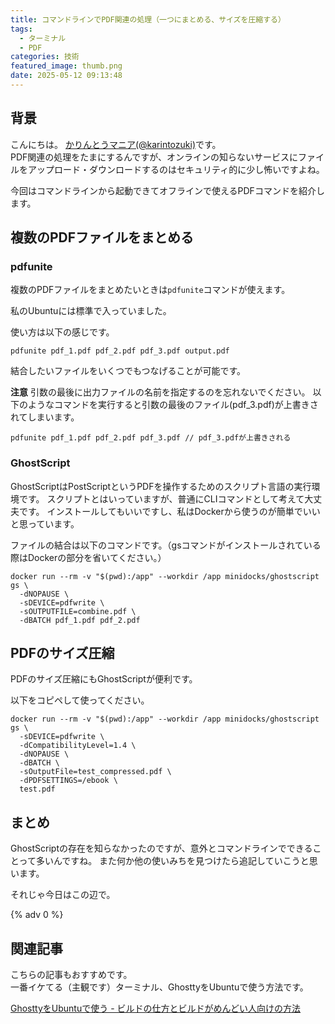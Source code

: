 ```yaml
---
title: コマンドラインでPDF関連の処理（一つにまとめる、サイズを圧縮する）
tags:
  - ターミナル
  - PDF
categories: 技術
featured_image: thumb.png
date: 2025-05-12 09:13:48
---
```



## 背景
こんにちは。 [かりんとうマニア(@karintozuki)](https://twitter.com/karintozuki)です。  
PDF関連の処理をたまにするんですが、オンラインの知らないサービスにファイルをアップロード・ダウンロードするのはセキュリティ的に少し怖いですよね。

今回はコマンドラインから起動できてオフラインで使えるPDFコマンドを紹介します。
<!-- more -->

## 複数のPDFファイルをまとめる
### pdfunite
複数のPDFファイルをまとめたいときは`pdfunite`コマンドが使えます。

私のUbuntuには標準で入っていました。

使い方は以下の感じです。

```shell
pdfunite pdf_1.pdf pdf_2.pdf pdf_3.pdf output.pdf

```
結合したいファイルをいくつでもつなげることが可能です。

**注意** 引数の最後に出力ファイルの名前を指定するのを忘れないでください。
以下のようなコマンドを実行すると引数の最後のファイル(pdf_3.pdf)が上書きされてしまいます。

```shell
pdfunite pdf_1.pdf pdf_2.pdf pdf_3.pdf // pdf_3.pdfが上書きされる

```

### GhostScript

GhostScriptはPostScriptというPDFを操作するためのスクリプト言語の実行環境です。
スクリプトとはいっていますが、普通にCLIコマンドとして考えて大丈夫です。
インストールしてもいいですし、私はDockerから使うのが簡単でいいと思っています。

ファイルの結合は以下のコマンドです。（gsコマンドがインストールされている際はDockerの部分を省いてください。）

```shell
docker run --rm -v "$(pwd):/app" --workdir /app minidocks/ghostscript gs \
  -dNOPAUSE \
  -sDEVICE=pdfwrite \
  -sOUTPUTFILE=combine.pdf \
  -dBATCH pdf_1.pdf pdf_2.pdf

```

## PDFのサイズ圧縮

PDFのサイズ圧縮にもGhostScriptが便利です。

以下をコピペして使ってください。

```shell
docker run --rm -v "$(pwd):/app" --workdir /app minidocks/ghostscript gs \
  -sDEVICE=pdfwrite \
  -dCompatibilityLevel=1.4 \
  -dNOPAUSE \
  -dBATCH \
  -sOutputFile=test_compressed.pdf \
  -dPDFSETTINGS=/ebook \
  test.pdf

```

## まとめ
GhostScriptの存在を知らなかったのですが、意外とコマンドラインでできることって多いんですね。
また何か他の使いみちを見つけたら追記していこうと思います。

それじゃ今日はこの辺で。

{% adv 0 %}

## 関連記事
こちらの記事もおすすめです。  
一番イケてる（主観です）ターミナル、GhosttyをUbuntuで使う方法です。

[GhosttyをUbuntuで使う - ビルドの仕方とビルドがめんどい人向けの方法](/2025/04/2025-0413-build-ghostty/)
